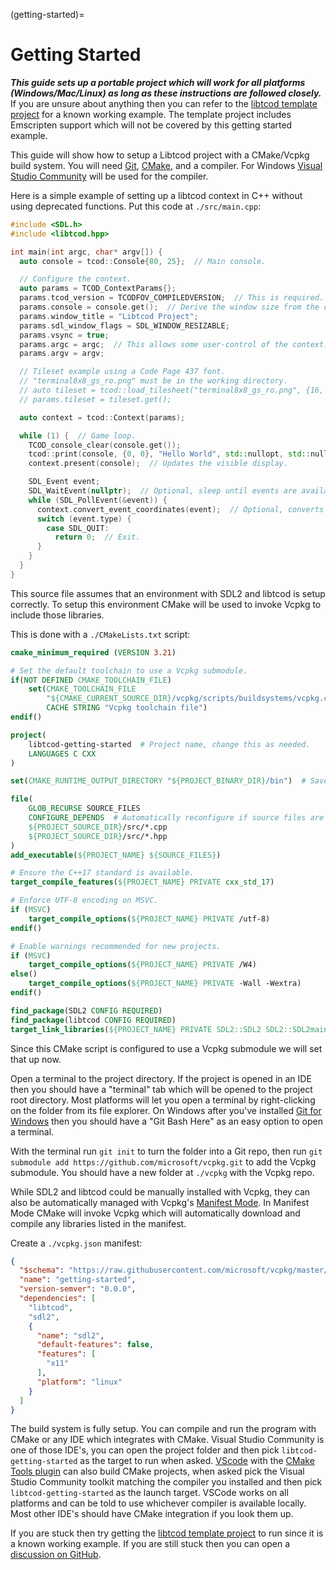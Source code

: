(getting-started)=

# Getting Started

***This guide sets up a portable project which will work for all platforms (Windows/Mac/Linux) as long as these instructions are followed closely.***
If you are unsure about anything then you can refer to the [libtcod template project](https://github.com/HexDecimal/libtcod-vcpkg-template) for a known working example.
The template project includes Emscripten support which will not be covered by this getting started example.

This guide will show how to setup a Libtcod project with a CMake/Vcpkg build system.
You will need [Git](https://git-scm.com/downloads), [CMake](https://cmake.org/download/), and a compiler.
For Windows [Visual Studio Community](https://visualstudio.microsoft.com/vs/community/) will be used for the compiler.

Here is a simple example of setting up a libtcod context in C++ without using deprecated functions.
Put this code at `./src/main.cpp`:
```cpp
#include <SDL.h>
#include <libtcod.hpp>

int main(int argc, char* argv[]) {
  auto console = tcod::Console{80, 25};  // Main console.

  // Configure the context.
  auto params = TCOD_ContextParams{};
  params.tcod_version = TCODFOV_COMPILEDVERSION;  // This is required.
  params.console = console.get();  // Derive the window size from the console size.
  params.window_title = "Libtcod Project";
  params.sdl_window_flags = SDL_WINDOW_RESIZABLE;
  params.vsync = true;
  params.argc = argc;  // This allows some user-control of the context.
  params.argv = argv;

  // Tileset example using a Code Page 437 font.
  // "terminal8x8_gs_ro.png" must be in the working directory.
  // auto tileset = tcod::load_tilesheet("terminal8x8_gs_ro.png", {16, 16}, tcod::CHARMAP_CP437);
  // params.tileset = tileset.get();

  auto context = tcod::Context(params);

  while (1) {  // Game loop.
    TCOD_console_clear(console.get());
    tcod::print(console, {0, 0}, "Hello World", std::nullopt, std::nullopt);
    context.present(console);  // Updates the visible display.

    SDL_Event event;
    SDL_WaitEvent(nullptr);  // Optional, sleep until events are available.
    while (SDL_PollEvent(&event)) {
      context.convert_event_coordinates(event);  // Optional, converts pixel coordinates into tile coordinates.
      switch (event.type) {
        case SDL_QUIT:
          return 0;  // Exit.
      }
    }
  }
}
```

This source file assumes that an environment with SDL2 and libtcod is setup correctly.
To setup this environment CMake will be used to invoke Vcpkg to include those libraries.

This is done with a `./CMakeLists.txt` script:
```cmake
cmake_minimum_required (VERSION 3.21)

# Set the default toolchain to use a Vcpkg submodule.
if(NOT DEFINED CMAKE_TOOLCHAIN_FILE)
    set(CMAKE_TOOLCHAIN_FILE
        "${CMAKE_CURRENT_SOURCE_DIR}/vcpkg/scripts/buildsystems/vcpkg.cmake"
        CACHE STRING "Vcpkg toolchain file")
endif()

project(
    libtcod-getting-started  # Project name, change this as needed.
    LANGUAGES C CXX
)

set(CMAKE_RUNTIME_OUTPUT_DIRECTORY "${PROJECT_BINARY_DIR}/bin")  # Save all runtime files to this directory.

file(
    GLOB_RECURSE SOURCE_FILES
    CONFIGURE_DEPENDS  # Automatically reconfigure if source files are added/removed.
    ${PROJECT_SOURCE_DIR}/src/*.cpp
    ${PROJECT_SOURCE_DIR}/src/*.hpp
)
add_executable(${PROJECT_NAME} ${SOURCE_FILES})

# Ensure the C++17 standard is available.
target_compile_features(${PROJECT_NAME} PRIVATE cxx_std_17)

# Enforce UTF-8 encoding on MSVC.
if (MSVC)
    target_compile_options(${PROJECT_NAME} PRIVATE /utf-8)
endif()

# Enable warnings recommended for new projects.
if (MSVC)
    target_compile_options(${PROJECT_NAME} PRIVATE /W4)
else()
    target_compile_options(${PROJECT_NAME} PRIVATE -Wall -Wextra)
endif()

find_package(SDL2 CONFIG REQUIRED)
find_package(libtcod CONFIG REQUIRED)
target_link_libraries(${PROJECT_NAME} PRIVATE SDL2::SDL2 SDL2::SDL2main libtcod::libtcod)
```

Since this CMake script is configured to use a Vcpkg submodule we will set that up now.

Open a terminal to the project directory.
If the project is opened in an IDE then you should have a "terminal" tab which will be opened to the project root directory.
Most platforms will let you open a terminal by right-clicking on the folder from its file explorer.
On Windows after you've installed [Git for Windows](https://git-scm.com/download/win) then you should have a "Git Bash Here" as an easy option to open a terminal.

With the terminal run `git init` to turn the folder into a Git repo,
then run `git submodule add https://github.com/microsoft/vcpkg.git` to add the Vcpkg submodule.
You should have a new folder at `./vcpkg` with the Vcpkg repo.

While SDL2 and libtcod could be manually installed with Vcpkg, they can also be automatically managed with Vcpkg's [Manifest Mode](https://github.com/microsoft/vcpkg/blob/master/docs/users/manifests.md).
In Manifest Mode CMake will invoke Vcpkg which will automatically download and compile any libraries listed in the manifest.

Create a `./vcpkg.json` manifest:
```json
{
  "$schema": "https://raw.githubusercontent.com/microsoft/vcpkg/master/scripts/vcpkg.schema.json",
  "name": "getting-started",
  "version-semver": "0.0.0",
  "dependencies": [
    "libtcod",
    "sdl2",
    {
      "name": "sdl2",
      "default-features": false,
      "features": [
        "x11"
      ],
      "platform": "linux"
    }
  ]
}
```

The build system is fully setup.
You can compile and run the program with CMake or any IDE which integrates with CMake.
Visual Studio Community is one of those IDE's, you can open the project folder and then pick `libtcod-getting-started` as the target to run when asked.
[VScode](https://code.visualstudio.com/download) with the [CMake Tools plugin](https://marketplace.visualstudio.com/items?itemName=ms-vscode.cmake-tools) can also build CMake projects, when asked pick the Visual Studio Community toolkit matching the compiler you installed and then pick `libtcod-getting-started` as the launch target.
VSCode works on all platforms and can be told to use whichever compiler is available locally.
Most other IDE's should have CMake integration if you look them up.

If you are stuck then try getting the [libtcod template project](https://github.com/HexDecimal/libtcod-vcpkg-template) to run since it is a known working example.
If you are still stuck then you can open a [discussion on GitHub](https://github.com/libtcod/libtcod/discussions).
